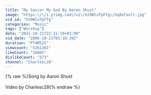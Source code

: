 ```yaml
---
title: "My Savior My God By Aaron Shust"
image: "https:\/\/i.ytimg.com\/vi\/Gt0WluTpFTg\/hqdefault.jpg"
vid_id: "Gt0WluTpFTg"
categories: "Music"
tags: ["Worship"]
date: "2021-10-21T22:31:19+03:00"
vid_date: "2006-10-21T03:10:39Z"
duration: "PT4M52S"
viewcount: "5261381"
likeCount: "18865"
dislikeCount: "573"
channel: "Charlesc28"
---
```

{% raw %}Song by Aaron Shust<br /><br />Video by Charlesc28{% endraw %}
